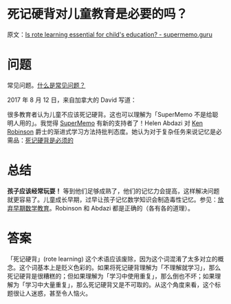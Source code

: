 # 死记硬背对儿童教育是必要的吗？

原文：[Is rote learning essential for child's education? - supermemo.guru](https://supermemo.guru/wiki/Is_rote_learning_essential_for_child's_education%3F)

# 问题

常见问题。[什么是常见问题？](https://supermemo.guru/wiki/What_are_FAQs%3F)

2017 年 8 月 12 日，来自加拿大的 David 写道：

很多教育者认为儿童不应该死记硬背。这也可以理解为「SuperMemo 不是给聪明人用的」。我觉得 [SuperMemo]() 有新的支持者了！Helen Abdazi 对 [Ken Robinson]() 爵士的渐进式学习方法持批判态度。她认为对于复杂任务来说记忆是必需品：[死记硬背是必须的]()

# 总结

**孩子应该经常玩耍！** 等到他们足够成熟了，他们的记忆力会提高，这样解决问题就更容易了。儿童成长早期，过早让孩子记忆数学知识会制造毒性记忆。参见：[放弃早期数学教育]()。Robinson 和 Abdazi 都是正确的（各有各的道理）。

# 答案

「死记硬背」(rote learning) 这个术语应该废除，因为这个词混淆了太多对立的概念。这个词基本上是贬义色彩的。如果将死记硬背理解为「不理解就学习」，那么死记硬背是很糟糕的；但如果理解为「学习中使用重复」，那么倒也不坏；如果理解为「学习中大量重复」，那么死记硬背又是不可取的。从这个角度来看，这个标题很让人迷惑，甚至令人恼火。